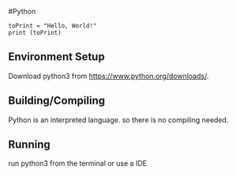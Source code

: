 #Python
```
toPrint = "Hello, World!"
print (toPrint)

```



## Environment Setup

Download python3 from https://www.python.org/downloads/. 

## Building/Compiling

Python is an interpreted language. so there is no compiling needed.

## Running

run python3 from the terminal or use a IDE
